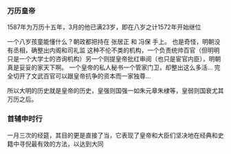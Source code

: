 
### 万历皇帝

1587年为万历十五年，3月的他已满23岁，即在八岁之计1572年开始继位

一个八岁孩童能懂什么？朝政都把持在 张居正 和 冯保 手上。
也是奇怪，明朝没有丞相，确整出内阁和司礼监 这种不伦不类的机构，一个负责统帅百官（但明明只是一个大学士的咨询机构）另一个则提皇帝批红审阅（也只是宦官内臣），明朝真是妥妥的家天下啊。
一个皇帝的私人秘书一个管家门卫，却整出这么多活...  完全切开了文武百官可以跟皇帝抗争的资本而一家独尊... 

所以大明的历史就是皇帝的历史，皇强则国强一如朱元章朱棣等，皇弱则国衰尤其万历之后。


### 首辅申时行

一月三次的经筵，其目的更是直接了当，它表现了皇帝和大臣们坚决地在经典和史籍中寻倪最有效的方法，以达到大同
